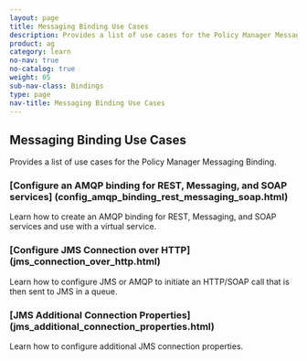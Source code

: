 ```yaml
---
layout: page
title: Messaging Binding Use Cases
description: Provides a list of use cases for the Policy Manager Messaging Binding.
product: ag
category: learn
no-nav: true
no-catalog: true
weight: 05
sub-nav-class: Bindings
type: page
nav-title: Messaging Binding Use Cases
---
```


<h2 name="top">Messaging Binding Use Cases</h2>

Provides a list of use cases for the Policy Manager Messaging Binding.

<div class = "divider1"></div>

### [Configure an AMQP binding for REST, Messaging, and SOAP services] (config_amqp_binding_rest_messaging_soap.html)
Learn how to create an AMQP binding for REST, Messaging, and SOAP services and use with a virtual service.

<div class = "divider1"></div>

### [Configure JMS Connection over HTTP] (jms_connection_over_http.html)
Learn how to configure JMS or AMQP to initiate an HTTP/SOAP call that is then sent to JMS in a queue. 

<div class = "divider1"></div>

### [JMS Additional Connection Properties] (jms_additional_connection_properties.html)
Learn how to configure additional JMS connection properties.

<div class = "divider1"></div>


